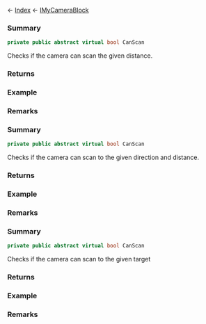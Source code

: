 ← [Index](Api-Index) ← [IMyCameraBlock](Sandbox.ModAPI.Ingame.IMyCameraBlock)

### Summary

```csharp
private public abstract virtual bool CanScan
```

Checks if the camera can scan the given distance.

### Returns



### Example

### Remarks

### Summary

```csharp
private public abstract virtual bool CanScan
```

Checks if the camera can scan to the given direction and distance.

### Returns



### Example

### Remarks

### Summary

```csharp
private public abstract virtual bool CanScan
```

Checks if the camera can scan to the given target

### Returns



### Example

### Remarks

